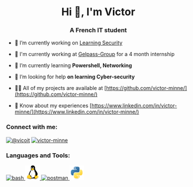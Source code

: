 <h1 align="center">Hi 👋, I'm Victor</h1>
<h3 align="center">A French IT student</h3>

- 🔭 I’m currently working on [Learning Security](https://tryhackme.com/dashboard)

- 💼 I'm currently working at [Gelpass-Group](https://www.gelpassgroup.com/en/home/) for a 4 month internship

- 🌱 I’m currently learning **Powershell, Networking**

- 🤝 I’m looking for help **on learning Cyber-security**

- 👨‍💻 All of my projects are available at [https://github.com/victor-minne/](https://github.com/victor-minne/)

- 📄 Know about my experiences [https://www.linkedin.com/in/victor-minne/](https://www.linkedin.com/in/victor-minne/)

<h3 align="left">Connect with me:</h3>
<p align="left">
<a href="https://twitter.com/@vicoit" target="blank"><img align="center" src="https://raw.githubusercontent.com/rahuldkjain/github-profile-readme-generator/master/src/images/icons/Social/twitter.svg" alt="@vicoit" height="30" width="40" /></a>
<a href="https://linkedin.com/in/victor-minne" target="blank"><img align="center" src="https://raw.githubusercontent.com/rahuldkjain/github-profile-readme-generator/master/src/images/icons/Social/linked-in-alt.svg" alt="victor-minne" height="30" width="40" /></a>
</p>

<h3 align="left">Languages and Tools:</h3>
<p align="left"> <a href="https://www.gnu.org/software/bash/" target="_blank" rel="noreferrer"> <img src="https://www.vectorlogo.zone/logos/gnu_bash/gnu_bash-icon.svg" alt="bash" width="40" height="40"/> </a> <a href="https://www.linux.org/" target="_blank" rel="noreferrer"> <img src="https://raw.githubusercontent.com/devicons/devicon/master/icons/linux/linux-original.svg" alt="linux" width="40" height="40"/> </a> <a href="https://postman.com" target="_blank" rel="noreferrer"> <img src="https://www.vectorlogo.zone/logos/getpostman/getpostman-icon.svg" alt="postman" width="40" height="40"/> </a> <a href="https://www.python.org" target="_blank" rel="noreferrer"> <img src="https://raw.githubusercontent.com/devicons/devicon/master/icons/python/python-original.svg" alt="python" width="40" height="40"/> </a> </p>

